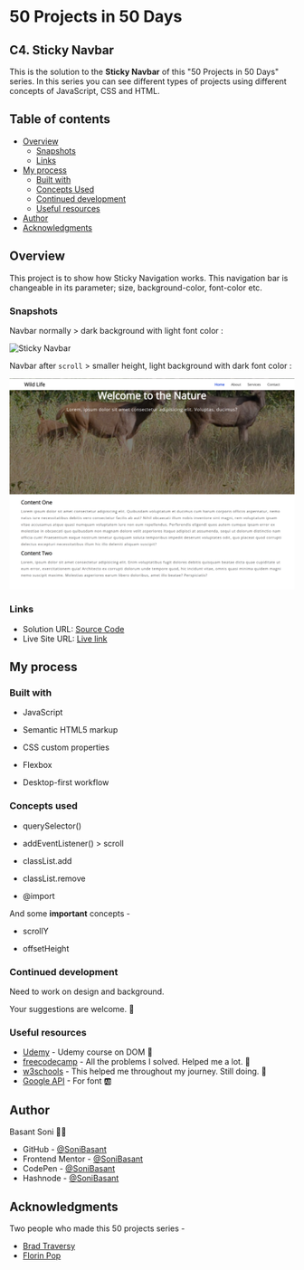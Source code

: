# 50 Projects in 50 Days

## C4. Sticky Navbar

This is the solution to the **Sticky Navbar** of this "50 Projects in 50 Days" series. In this series you can see different types of projects using different concepts of JavaScript, CSS and HTML.

## Table of contents

- [Overview](#overview)
  - [Snapshots](#snapshots)
  - [Links](#links)
- [My process](#my-process)
  - [Built with](#built-with)
  - [Concepts Used](#concepts-used)
  - [Continued development](#continued-development)
  - [Useful resources](#useful-resources)
- [Author](#author)
- [Acknowledgments](#acknowledgments)

## Overview

This project is to show how Sticky Navigation works. This navigation bar is changeable in its parameter; size, background-color, font-color etc.

### Snapshots

Navbar normally > dark background with light font color :

![Sticky Navbar](Images/Sticky-nav-snap-1.png)

Navbar after `scroll` > smaller height, light background with dark font color :

![Sticky Navbar](Images/Sticky-nav-snap-2.png)

### Links

- Solution URL: [Source Code](https://github.com/SoniBasant/50-Projects-on-JS-DOM/tree/main/C4.%20Sticky%20Navbar)
- Live Site URL: [Live link](https://sonibasant.github.io/50-Projects-on-JS-DOM/C4.%20Sticky%20Navbar/stickyNav.html)

## My process

### Built with

- JavaScript

- Semantic HTML5 markup

- CSS custom properties

- Flexbox

- Desktop-first workflow

### Concepts used

- querySelector()

- addEventListener() > scroll
- classList.add
- classList.remove
- @import

And some **important** concepts -

- scrollY

- offsetHeight

### Continued development

Need to work on design and background.

Your suggestions are welcome. 🙌

### Useful resources

- [Udemy](https://www.udemy.com/course/50-projects-50-days/) - Udemy course on DOM 🤝
- [freecodecamp](https://www.freecodecamp.org/) - All the problems I solved. Helped me a lot. 🙌
- [w3schools](https://www.w3schools.com) - This helped me throughout my journey. Still doing. 🙂
- [Google API](https://fonts.googleapis.com/css?family=Open+Sans) - For font 🆎

## Author

Basant Soni 👨‍💻

- GitHub - [@SoniBasant](https://github.com/SoniBasant)
- Frontend Mentor - [@SoniBasant](https://www.frontendmentor.io/profile/SoniBasant)
- CodePen - [@SoniBasant](https://codepen.io/sonibasant)
- Hashnode - [@SoniBasant](https://sonibasant.hashnode.dev/)

## Acknowledgments

Two people who made this 50 projects series -

- [Brad Traversy](https://github.com/bradtraversy)
- [Florin Pop](https://github.com/florinpop17)
